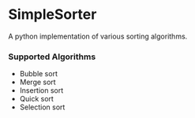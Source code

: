 # SimpleSorter

A python implementation of various sorting algorithms.

### Supported Algorithms

- Bubble sort
- Merge sort
- Insertion sort
- Quick sort
- Selection sort
